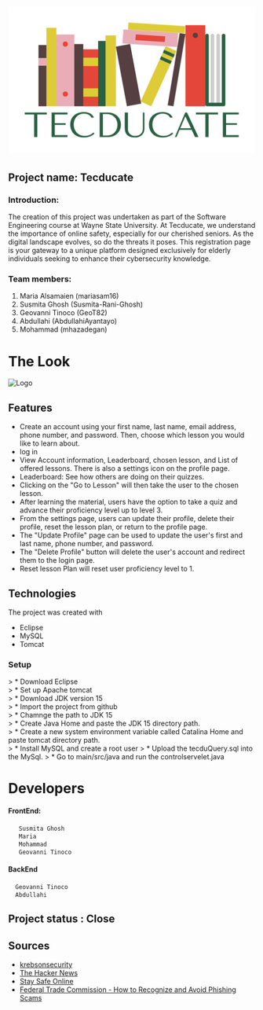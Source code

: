 <h1> <img src ="Tecducate/src/main/webapp/asset/logo.png" alt="Logo"></h1>


<h2>Project name: Tecducate</h2>

<h3>Introduction: </h3>

The creation of this project was undertaken as part of the Software Engineering course at Wayne State University. At Tecducate, we understand the importance of online safety, especially for our cherished seniors. As the digital landscape evolves, so do the threats it poses. This registration page is your gateway to a unique platform designed exclusively for elderly individuals seeking to enhance their cybersecurity knowledge.
    
<h3>Team members:</h3>

1. Maria Alsamaien (mariasam16)
2. Susmita Ghosh (Susmita-Rani-Ghosh)
3. Geovanni Tinoco (GeoT82)
4. Abdullahi (AbdullahiAyantayo)
5. Mohammad (mhazadegan)

<h1> The Look <br></h1>
              
 <img src ="" alt="Logo">
<h2> Features </h2><p>
 
* Create an account using your first name, last name, email address, phone number, and password. Then, choose which lesson you would like to learn about.<br>
* log in <br>
* View Account information, Leaderboard, chosen lesson, and List of offered lessons. There is also a settings icon on the profile page.<br>
* Leaderboard: See how others are doing on their quizzes. <br>
* Clicking on the "Go to Lesson"  will then take the user to the chosen lesson. <br>
* After learning the material, users have the option to take a quiz and advance their proficiency level up to level 3.<br>
* From the settings page, users can update their profile, delete their profile, reset the lesson plan, or return to the profile page. <br>
* The "Update Profile" page can be used to update the user's first and last name, phone number, and password. <br>
* The "Delete Profile" button will delete the user's account and redirect them to the login page. <br>
* Reset lesson Plan will reset user proficiency level to 1. <br>
 
## Technologies
The project was created with
* Eclipse
* MySQL
* Tomcat

 <h3> Setup</h3>
 > * Download Eclipse <br>
 > * Set up Apache tomcat<br>
 > * Download JDK version 15<br>
 > * Import the project from github<br>
 > * Chamnge the path to JDK 15<br>
 > * Create Java Home and paste the JDK 15 directory path. <br>
 > * Create a new system environment variable called Catalina Home and paste tomcat directory path. <br>
 > * Install MySQL and create a root user
 > * Upload the tecduQuery.sql into the MySql. 
 > * Go to main/src/java and run the controlservelet.java

# Developers
#### FrontEnd: 
```
   Susmita Ghosh
   Maria
   Mohammad
   Geovanni Tinoco 
  ```
#### BackEnd
```
  Geovanni Tinoco 
  Abdullahi
  ```

## **Project status** : Close 
## Sources
* [krebsonsecurity](https://krebsonsecurity.com/)
* [The Hacker News](https://thehackernews.com/)
* [Stay Safe Online](https://staysafeonline.org/)
* [Federal Trade Commission - How to Recognize and Avoid Phishing Scams](https://consumer.ftc.gov/articles/how-recognize-and-avoid-phishing-scams)


